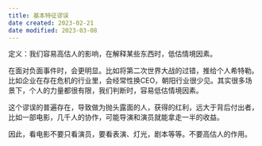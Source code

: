 ```yaml
---
title: 基本特征谬误
date created: 2023-02-21
date modified: 2023-03-08
---
```


定义：我们容易高估人的影响，在解释某些东西时，低估情境因素。

在面对负面事件时，会更明显。比如将第二次世界大战的过错，推给个人希特勒。比如企业在存在危机的行业里，会经常性换CEO，朝阳行业很少见。其实很多场景下，个人的力量都很有限，我们判断时，容易低估情境因素。

这个谬误的普遍存在，导致做为抛头露面的人，获得的红利，远大于背后付出者，比如一部电影，几千人的协作，可能导演和演员就能拿走一半的收益。

因此，看电影不要只看演员，要看表演、灯光，剧本等等。不要高估人的作用。
